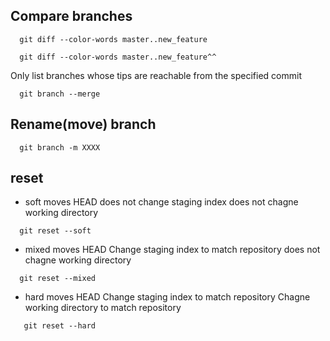   ## Compare branches
```
  git diff --color-words master..new_feature

  git diff --color-words master..new_feature^^
```

Only list branches whose tips are reachable from the specified commit
```
  git branch --merge
```

## Rename(move) branch
```
  git branch -m XXXX   
```

## reset
- soft
  moves HEAD
  does not change staging index
  does not chagne working directory
```
  git reset --soft 
```
- mixed
  moves HEAD
  Change staging index to match repository
  does not chagne working directory
```
  git reset --mixed
```

- hard
  moves HEAD
  Change staging index to match repository
  Chagne working directory to match repository
```
   git reset --hard
```
